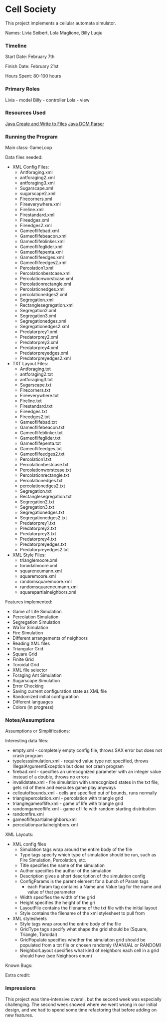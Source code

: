 Cell Society
====

This project implements a cellular automata simulator.

Names: Livia Seibert, Lola Maglione, Billy Luqiu

### Timeline

Start Date: February 7th

Finish Date: February 21st

Hours Spent: 80-100 hours

### Primary Roles
Livia - model
Billy - controller
Lola - view

### Resources Used
[Java Create and Write to Files](https://www.w3schools.com/java/java_files_create.asp)
[Java DOM Parser](https://www.tutorialspoint.com/java_xml/java_dom_parse_document.htm)

### Running the Program

Main class: GameLoop

Data files needed: 

* XML Config Files:
  * Antforaging.xml
  * antforaging2.xml
  * antforaging3.xml  
  * Sugarscape.xml
  * sugarscape2.xml  
  * Firecorners.xml
  * Fireeverywhere.xml
  * Fireline.xml
  * Firestandard.xml
  * Fireedges.xml
  * Fireedges2.xml
  * Gameoflifebad.xml 
  * Gameoflifebeacon.xml
  * Gameoflifeblinker.xml
  * Gameoflifeglider.xml
  * Gameoflifepenta.xml
  * Gameoflifeedges.xml
  * Gameoflifeedges2.xml
  * Percolation1.xml
  * Percolationbestcase.xml
  * Percolationworstcase.xml
  * Percolationrectangle.xml
  * Percolationedges.xml
  * percolationedges2.xml 
  * Segregation.xml
  * Rectanglesegregation.xml
  * Segregation2.xml
  * Segregation3.xml
  * Segregationedges.xml
  * Segregationedges2.xml
  * Predatorprey1.xml
  * Predatorprey2.xml
  * Predatorprey3.xml
  * Predatorprey4.xml
  * Predatorpreyedges.xml
  * Predatorpreyedges2.xml
* TXT Layout Files:
    * Antforaging.txt
    * antforaging2.txt
    * antforaging3.txt  
    * Sugarscape.txt
    * Firecorners.txt
    * Fireeverywhere.txt
    * Fireline.txt
    * Firestandard.txt
    * Fireedges.txt
    * Fireedges2.txt
    * Gameoflifebad.txt
    * Gameoflifebeacon.txt
    * Gameoflifeblinker.txt
    * Gameoflifeglider.txt
    * Gameoflifepenta.txt
    * Gameoflifeedges.txt
    * Gameoflifeedges2.txt
    * Percolation1.txt
    * Percolationbestcase.txt
    * Percolationworstcase.txt
    * Percolationrectangle.txt
    * Percolationedges.txt
    * percolationedges2.txt
    * Segregation.txt
    * Rectanglesegregation.txt
    * Segregation2.txt
    * Segregation3.txt
    * Segregationedges.txt
    * Segregationedges2.txt
    * Predatorprey1.txt
    * Predatorprey2.txt
    * Predatorprey3.txt
    * Predatorprey4.txt
    * Predatorpreyedges.txt
    * Predatorpreyedges2.txt 
* XML Style Files:
  * trianglemoore.xml
  * toroidalmoore.xml
  * squareneumann.xml
  * squaremoore.xml
  * randomsquaremoore.xml
  * randomsquareneumann.xml
  * squarepartialneighbors.xml

Features implemented:

* Game of Life Simulation
* Percolation Simulation
* Segregation Simulation
* WaTor Simulation
* Fire Simulation
* Different arrangements of neighbors
* Reading XML files
* Triangular Grid
* Square Grid
* Finite Grid
* Toroidal Grid
* XML file selector
* Foraging Ant Simulation
* Sugarscape Simulation
* Error Checking
* Saving current configuration state as XML file
* Randomized initial configuration
* Different languages
* Colors (in progress)

### Notes/Assumptions

Assumptions or Simplifications:

Interesting data files:

* empty.xml - completely empty config file, throws SAX error but does not crash program
* typelesssimulation.xml - required value type not specified, throws IllegalArgumentException but does not crash program
* firebad.xml - specifies an unrecognized parameter with an integer value instead of a double, throws no errors
* invalidstate.xml - fire simulation with unrecognized states in the txt file, gets rid of them and executes game play anyways
* celloutofbounds.xml - cells are specified out of bounds, runs normally
* trianglepercolation.xml - percolation with triangle grid
* trianglegameoflife.xml - game of life with triangle grid
* randomgameoflife.xml - game of life with random starting distribution
* randomfire.xml
* gameoflifepartialneighbors.xml
* percolationpartialneighbors.xml

XML Layouts:
* XML config files
  * Simulation tags wrap around the entire body of the file
  * Type tags specify which type of simulation should be run, such as Fire Simulation, Percolation, etc.
  * Title specifies the name of the simulation
  * Author specifies the author of the simulation
  * Description gives a short description of the simulation config
  * ConfigParams is the parent element for a bunch of Param tags
    * each Param tag contains a Name and Value tag for the name and value of that parameter
  * Width specifies the width of the grid
  * Height specifies the height of the gri
  * LayoutFile contains the filename of the txt file with the initial layout
  * Style contains the filename of the xml stylesheet to pull from  
* XML stylesheets
  * Style tags wrap around the entire body of the file
  * GridType tags specify what shape the grid should be (Square, Triangle, Toroidal)
  * GridPopulate specifies whether the simulation grid should be populated from a txt file or chosen randomly (MANUAL or RANDOM)
  * NeighborLayout specifies what kind of neighbors each cell in a grid should have (see Neighbors enum)

Known Bugs:

Extra credit:

### Impressions
This project was time-intensive overall, but the second week was especially challenging.
The second week showed where we went wrong in our initial design, and we had to spend some
time refactoring that before adding on new features.
